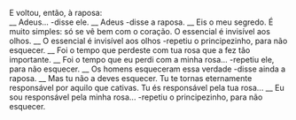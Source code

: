 <p>
  E voltou, então, à raposa:<br>
__ Adeus... -disse ele.
__ Adeus -disse a raposa. __ Eis o meu segredo. É muito simples: só se vê bem com o coração. O essencial é invisível aos olhos.
__ O essencial é invisível aos olhos -repetiu o principezinho, para não esquecer.
__ Foi o tempo que perdeste com tua rosa que a fez tão importante.
__ Foi o tempo que eu perdi com a minha rosa... -repetiu ele, para não esquecer.
__ Os homens esqueceram essa verdade -disse ainda a raposa. __ Mas tu não a deves esquecer. Tu te tornas eternamente responsável por aquilo que cativas. Tu és responsável pela tua rosa...
__ Eu sou responsável pela minha rosa... -repetiu o principezinho, para não esquecer.  
</p>
